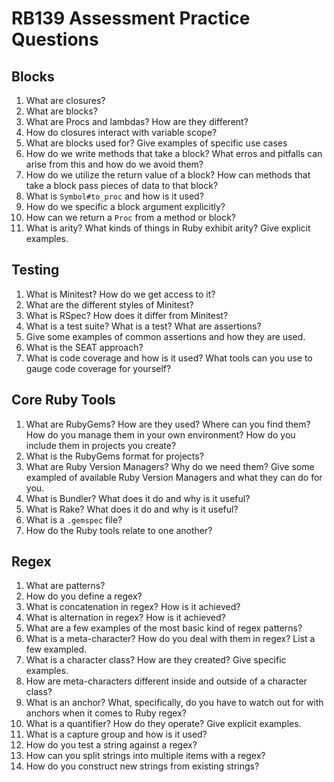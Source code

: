 # RB139 Assessment Practice Questions

## Blocks

1. What are closures?
2. What are blocks?
3. What are Procs and lambdas? How are they different?
4. How do closures interact with variable scope?
5. What are blocks used for? Give examples of specific use cases
6. How do we write methods that take a block? What erros and pitfalls can arise from this and how do we avoid them?
7. How do we utilize the return value of a block? How can methods that take a block pass pieces of data to that block?
8. What is `Symbol#to_proc` and how is it used?
9. How do we specific a block argument explicitly?
10. How can we return a `Proc` from a method or block?
11. What is arity? What kinds of things in Ruby exhibit arity? Give explicit examples.

## Testing

1. What is Minitest? How do we get access to it?
2. What are the different styles of Minitest?
3. What is RSpec? How does it differ from Minitest?
4. What is a test suite? What is a test? What are assertions?
5. Give some examples of common assertions and how they are used.
6. What is the SEAT approach?
7. What is code coverage and how is it used? What tools can you use to gauge code coverage for yourself?

## Core Ruby Tools

1. What are RubyGems? How are they used? Where can you find them? How do you manage them in your own environment? How do you include them in projects you create?
2. What is the RubyGems format for projects?
3. What are Ruby Version Managers? Why do we need them? Give some exampled of available Ruby Version Managers and what they can do for you.
4. What is Bundler? What does it do and why is it useful?
5. What is Rake? What does it do and why is it useful?
6. What is a `.gemspec` file?
7. How do the Ruby tools relate to one another?

## Regex

1. What are patterns?
2. How do you define a regex?
3. What is concatenation in regex? How is it achieved?
4. What is alternation in regex? How is it achieved?
5. What are a few examples of the most basic kind of regex patterns?
6. What is a meta-character? How do you deal with them in regex? List a few exampled.
7. What is a character class? How are they created? Give specific examples.
8. How are meta-characters different inside and outside of a character class?
9. What is an anchor? What, specifically, do you have to watch out for with anchors when it comes to Ruby regex?
10. What is a quantifier? How do they operate? Give explicit examples.
11. What is a capture group and how is it used?
12. How do you test a string against a regex?
13. How can you split strings into multiple items with a regex?
14. How do you construct new strings from existing strings?
